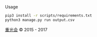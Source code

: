 Usage

```bash
pip3 install -r scripts/requirements.txt
python3 manage.py run output.csv
```

[重光会](http://blog.sina.com.cn/chungkwongwui) &copy; 2015 - 2017

